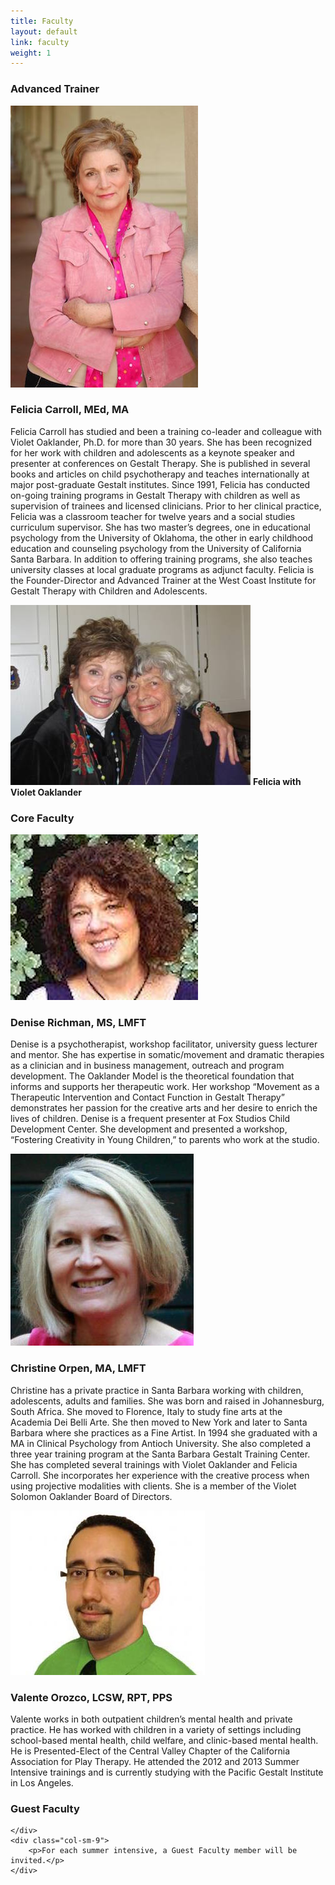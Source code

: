 ```yaml
---
title: Faculty
layout: default
link: faculty
weight: 1
---
```

<h3>Advanced Trainer</h3>
<div class="row">
    <div class="col-sm-3">
        <img src="/assets/img/fc-content-sm.jpeg" class="img-responsive img-thumbnail" />
    </div>
    <div class="col-sm-9">
        <h3>Felicia Carroll, MEd, MA</h3>
        <div class="row">
            <div class="col-sm-8">
                <p>Felicia Carroll has studied and been a training co-leader and colleague with Violet Oaklander, Ph.D. for more than 30 years. She has been recognized for her work with children and adolescents as a keynote speaker and presenter at conferences on Gestalt Therapy. She is published in several books and articles on child psychotherapy and teaches internationally at major post-graduate Gestalt institutes. Since 1991, Felicia has conducted on-going training programs in Gestalt Therapy with children as well as supervision of trainees and licensed clinicians. Prior to her clinical practice, Felicia was a classroom teacher for twelve years and a social studies curriculum supervisor. She has two master’s degrees, one in educational psychology from the University of Oklahoma, the other in early childhood education and counseling psychology from the University of California Santa Barbara. In addition to offering training programs, she also teaches university classes at local graduate programs as adjunct faculty. Felicia is the Founder-Director and Advanced Trainer at the West Coast Institute for Gestalt Therapy with Children and Adolescents.</p>
            </div>
            <div class="col-sm-4">
                <img src="/assets/img/felicia-violet.jpg" class="img-responsive img-thumbnail" />
                <strong>Felicia with Violet Oaklander</strong>
            </div>
        </div>
    </div>
</div>
<div class="row separator"></div>
<h3>Core Faculty</h3>
<div class="row">
    <div class="col-sm-3">
        <img src="/assets/img/Denise.jpg" class="img-responsive img-thumbnail" />
    </div>
    <div class="col-sm-9">
        <h3>Denise Richman, MS, LMFT</h3>
        <p>Denise is a psychotherapist, workshop facilitator, university guess lecturer and mentor.  She has expertise in somatic/movement and dramatic therapies as a clinician and in business management, outreach and program development.  The Oaklander Model is the theoretical foundation that informs and supports her therapeutic work.  Her workshop “Movement as a Therapeutic Intervention and Contact Function in Gestalt Therapy” demonstrates her passion for the creative arts and her desire to enrich the lives of children.  Denise is a frequent presenter at Fox Studios Child Development Center.  She development and presented a workshop, “Fostering Creativity in Young Children,” to parents who work at the studio.</p>
    </div>
</div>
<div class="row">
    <div class="col-sm-3">
        <img src="/assets/img/Christine_Orpen.jpg" class="img-responsive img-thumbnail" />
    </div>
    <div class="col-sm-9">
        <h3>Christine Orpen, MA, LMFT</h3>
        <p>Christine has a private practice in Santa Barbara working with children, adolescents, adults and families.  She was born and raised in Johannesburg, South Africa. She moved to Florence, Italy to study fine arts at the Academia Dei Belli Arte.  She then moved to New York and later to Santa Barbara where she practices as a Fine Artist.  In 1994 she graduated with a MA in Clinical Psychology from Antioch University.   She also completed a three year training program at the Santa Barbara Gestalt Training Center.  She has completed several trainings with Violet Oaklander and Felicia Carroll.  She incorporates her experience with the creative process when using projective modalities with clients.  She is a member of the Violet Solomon Oaklander Board of Directors.</p>
    </div>
</div>
<div class="row">
    <div class="col-sm-3">
        <img src="/assets/img/Valente-Orozco.jpeg" class="img-responsive img-thumbnail" />
    </div>
    <div class="col-sm-9">
        <h3>Valente Orozco, LCSW, RPT, PPS</h3>
        <p>Valente works in both outpatient children’s mental health and private practice.  He has worked with children in a variety of settings including school-based mental health, child welfare, and clinic-based mental health.  He is Presented-Elect of the Central Valley Chapter of the California Association for Play Therapy.  He attended the 2012 and 2013 Summer Intensive trainings and is currently studying with the Pacific Gestalt Institute in Los Angeles.</p>
    </div>
</div>
<div class="row separator"></div>
<h3>Guest Faculty</h3>
<div class="row">
    <div class="col-sm-3">
        
    </div>
    <div class="col-sm-9">
        <p>For each summer intensive, a Guest Faculty member will be invited.</p>
    </div>
</div>
